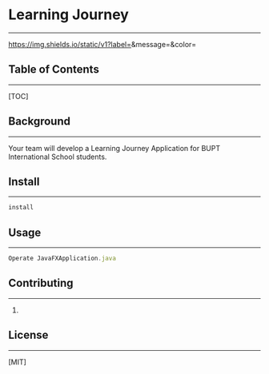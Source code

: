 # Learning Journey
------

https://img.shields.io/static/v1?label=<LABEL>&message=<JAVA>&color=<COLOR>



## Table of Contents

------

[TOC]



## Background

------

Your team will develop a Learning Journey Application for BUPT International School  students.



## Install

------

```js
install
```



## Usage

------

```js
Operate JavaFXApplication.java
```



## Contributing

------

1. 



## License

------

[MIT]
